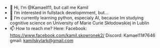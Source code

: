 - 👋 Hi, I’m @Kamaell11, but call me Kamil
- 👀 I’m interested in fullstack developmment, but...
- 🌱 I’m currently learning python, especialy AI, because Im studying cognitive science on University of Marie Curie Skłodowskiej in Lublin
- 📫 How to reach me? Here:
Facebook: https://www.facebook.com/kamil.skowronek2/
Discord: Kamael11#7646
gmail: kamilskylark@gmail.com

<!---
Kamaell11/Kamaell11 is a ✨ special ✨ repository because its `README.md` (this file) appears on your GitHub profile.
You can click the Preview link to take a look at your changes.
--->
